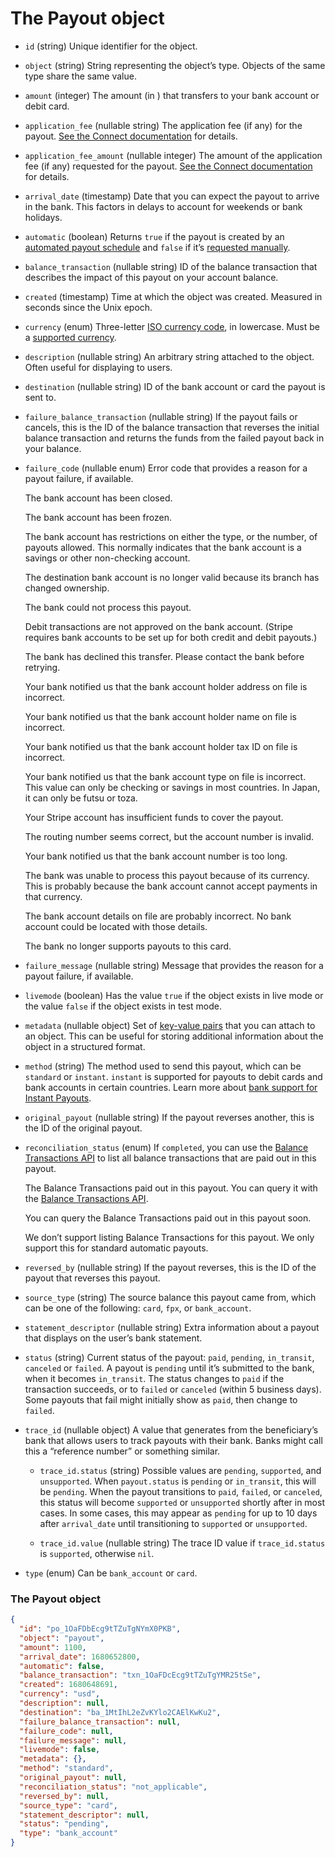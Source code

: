# The Payout object

- `id` (string)
  Unique identifier for the object.

- `object` (string)
  String representing the object’s type. Objects of the same type share the same value.

- `amount` (integer)
  The amount (in ) that transfers to your bank account or debit card.

- `application_fee` (nullable string)
  The application fee (if any) for the payout. [See the Connect documentation](https://docs.stripe.com/docs/connect/instant-payouts.md#monetization-and-fees) for details.

- `application_fee_amount` (nullable integer)
  The amount of the application fee (if any) requested for the payout. [See the Connect documentation](https://docs.stripe.com/docs/connect/instant-payouts.md#monetization-and-fees) for details.

- `arrival_date` (timestamp)
  Date that you can expect the payout to arrive in the bank. This factors in delays to account for weekends or bank holidays.

- `automatic` (boolean)
  Returns `true` if the payout is created by an [automated payout schedule](https://docs.stripe.com/docs/payouts.md#payout-schedule) and `false` if it’s [requested manually](https://stripe.com/docs/payouts#manual-payouts).

- `balance_transaction` (nullable string)
  ID of the balance transaction that describes the impact of this payout on your account balance.

- `created` (timestamp)
  Time at which the object was created. Measured in seconds since the Unix epoch.

- `currency` (enum)
  Three-letter [ISO currency code](https://www.iso.org/iso-4217-currency-codes.html), in lowercase. Must be a [supported currency](https://stripe.com/docs/currencies).

- `description` (nullable string)
  An arbitrary string attached to the object. Often useful for displaying to users.

- `destination` (nullable string)
  ID of the bank account or card the payout is sent to.

- `failure_balance_transaction` (nullable string)
  If the payout fails or cancels, this is the ID of the balance transaction that reverses the initial balance transaction and returns the funds from the failed payout back in your balance.

- `failure_code` (nullable enum)
  Error code that provides a reason for a payout failure, if available.

  The bank account has been closed.

  The bank account has been frozen.

  The bank account has restrictions on either the type, or the number, of payouts allowed. This normally indicates that the bank account is a savings or other non-checking account.

  The destination bank account is no longer valid because its branch has changed ownership.

  The bank could not process this payout.

  Debit transactions are not approved on the bank account. (Stripe requires bank accounts to be set up for both credit and debit payouts.)

  The bank has declined this transfer. Please contact the bank before retrying.

  Your bank notified us that the bank account holder address on file is incorrect.

  Your bank notified us that the bank account holder name on file is incorrect.

  Your bank notified us that the bank account holder tax ID on file is incorrect.

  Your bank notified us that the bank account type on file is incorrect. This value can only be checking or savings in most countries. In Japan, it can only be futsu or toza.

  Your Stripe account has insufficient funds to cover the payout.

  The routing number seems correct, but the account number is invalid.

  Your bank notified us that the bank account number is too long.

  The bank was unable to process this payout because of its currency. This is probably because the bank account cannot accept payments in that currency.

  The bank account details on file are probably incorrect. No bank account could be located with those details.

  The bank no longer supports payouts to this card.

- `failure_message` (nullable string)
  Message that provides the reason for a payout failure, if available.

- `livemode` (boolean)
  Has the value `true` if the object exists in live mode or the value `false` if the object exists in test mode.

- `metadata` (nullable object)
  Set of [key-value pairs](https://docs.stripe.com/docs/api/metadata.md) that you can attach to an object. This can be useful for storing additional information about the object in a structured format.

- `method` (string)
  The method used to send this payout, which can be `standard` or `instant`. `instant` is supported for payouts to debit cards and bank accounts in certain countries. Learn more about [bank support for Instant Payouts](https://stripe.com/docs/payouts/instant-payouts-banks).

- `original_payout` (nullable string)
  If the payout reverses another, this is the ID of the original payout.

- `reconciliation_status` (enum)
  If `completed`, you can use the [Balance Transactions API](https://docs.stripe.com/docs/api/balance_transactions/list.md#balance_transaction_list-payout) to list all balance transactions that are paid out in this payout.

  The Balance Transactions paid out in this payout. You can query it with the [Balance Transactions API](https://docs.stripe.com/docs/api/balance_transactions/list.md#balance_transaction_list-payout).

  You can query the Balance Transactions paid out in this payout soon.

  We don’t support listing Balance Transactions for this payout. We only support this for standard automatic payouts.

- `reversed_by` (nullable string)
  If the payout reverses, this is the ID of the payout that reverses this payout.

- `source_type` (string)
  The source balance this payout came from, which can be one of the following: `card`, `fpx`, or `bank_account`.

- `statement_descriptor` (nullable string)
  Extra information about a payout that displays on the user’s bank statement.

- `status` (string)
  Current status of the payout: `paid`, `pending`, `in_transit`, `canceled` or `failed`. A payout is `pending` until it’s submitted to the bank, when it becomes `in_transit`. The status changes to `paid` if the transaction succeeds, or to `failed` or `canceled` (within 5 business days). Some payouts that fail might initially show as `paid`, then change to `failed`.

- `trace_id` (nullable object)
  A value that generates from the beneficiary’s bank that allows users to track payouts with their bank. Banks might call this a “reference number” or something similar.

  - `trace_id.status` (string)
    Possible values are `pending`, `supported`, and `unsupported`. When `payout.status` is `pending` or `in_transit`, this will be `pending`. When the payout transitions to `paid`, `failed`, or `canceled`, this status will become `supported` or `unsupported` shortly after in most cases. In some cases, this may appear as `pending` for up to 10 days after `arrival_date` until transitioning to `supported` or `unsupported`.

  - `trace_id.value` (nullable string)
    The trace ID value if `trace_id.status` is `supported`, otherwise `nil`.

- `type` (enum)
  Can be `bank_account` or `card`.

### The Payout object

```json
{
  "id": "po_1OaFDbEcg9tTZuTgNYmX0PKB",
  "object": "payout",
  "amount": 1100,
  "arrival_date": 1680652800,
  "automatic": false,
  "balance_transaction": "txn_1OaFDcEcg9tTZuTgYMR25tSe",
  "created": 1680648691,
  "currency": "usd",
  "description": null,
  "destination": "ba_1MtIhL2eZvKYlo2CAElKwKu2",
  "failure_balance_transaction": null,
  "failure_code": null,
  "failure_message": null,
  "livemode": false,
  "metadata": {},
  "method": "standard",
  "original_payout": null,
  "reconciliation_status": "not_applicable",
  "reversed_by": null,
  "source_type": "card",
  "statement_descriptor": null,
  "status": "pending",
  "type": "bank_account"
}
```